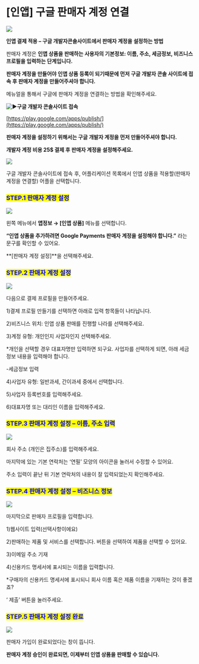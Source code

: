 # \[인앱] 구글 판매자 계정 연결

![](https://wp.swing2app.co.kr/wp-content/uploads/2018/10/%EA%B5%AC%EA%B8%80%EC%9D%B8%EC%95%B1%ED%8C%90%EB%A7%A4%EC%9E%90%EA%B3%84%EC%A0%951.png)

**인앱 결제 적용 – 구글 개발자콘솔사이트에서 판매자 계정을 설정하는 방법**

판매자 계정은 **인앱 상품을 판매하는 사용자의 기본정보: 이름, 주소, 세금정보, 비즈니스 프로필을 입력하는 단계입니다.**

**판매자 계정을 만들어야 인앱 상품 등록이 되기때문에 먼저 구글 개발자 콘솔 사이트에 접속 후 판매자 계정을 만들어주셔야 합니다.**

메뉴얼을 통해서 구글에 판매자 계정을 연결하는 방법을 확인해주세요.



<img src="https://s.w.org/images/core/emoji/11/svg/25b6.svg" alt="▶" data-size="line">**구글 개발자 콘솔사이트 접속**

[https://play.google.com/apps/publish/](https://play.google.com/apps/publish/)

**판매자 계정을 설정하기 위해서는 구글 개발자 계정을 먼저 만들어주셔야 합니다.**&#x20;

**개발자 계정 비용 25$ 결제 후 판매자 계정을 설정해주세요.**&#x20;

![](https://wp.swing2app.co.kr/wp-content/uploads/2018/10/%EA%B5%AC%EA%B8%80%EC%9D%B8%EC%95%B1%ED%8C%90%EB%A7%A4%EC%9E%90%EA%B3%84%EC%A0%952.png)

구글 개발자 콘솔사이트에 접속 후, 어플리케이션 목록에서 인앱 상품을 적용할(판매자 계정을 연결할) 어플을 선택합니다.



### <mark style="color:blue;">**STEP.1 판매자 계정 설정**</mark>

![](https://wp.swing2app.co.kr/wp-content/uploads/2018/10/%EA%B5%AC%EA%B8%80%EC%9D%B8%EC%95%B1%ED%8C%90%EB%A7%A4%EC%9E%90%EA%B3%84%EC%A0%953.png)

왼쪽 메뉴에서 **앱정보 → \[인앱 상품]** 메뉴를 선택합니다.

**“인앱 상품을 추가하려면 Google Payments 판매자 계정을 설정해야 합니다.”** 라는 문구를 확인할 수 있어요.

**\[판매자 계정 설정]**을 선택해주세요.



### <mark style="color:blue;">**STEP.2 판매자 계정 설정**</mark>

![](https://wp.swing2app.co.kr/wp-content/uploads/2018/10/%EA%B5%AC%EA%B8%80%EC%9D%B8%EC%95%B1%ED%8C%90%EB%A7%A4%EC%9E%90%EA%B3%84%EC%A0%954.png)

다음으로 결제 프로필을 만들어주세요.

1\)결제 프로필 만들기를 선택하면 아래로 입력 항목들이 나타납니다.

2\)비즈니스 위치: 인앱 상품 판매를 진행할 나라를 선택해주세요.

3\)계정 유형: 개인인지 사업자인지 선택해주세요.

\*개인을 선택할 경우 대표자명만 입력하면 되구요. 사업자를 선택하게 되면, 아래 세금 정보 내용을 입력해야 합니다.

\-세금정보 입력

4\)사업자 유형: 일반과세, 간이과세 중에서 선택합니다.

5\)사업자 등록번호를 입력해주세요.

6\)대표자명 또는 대리인 이름을 입력해주세요.



### <mark style="color:blue;">**STEP.3 판매자 계정 설정 – 이름, 주소 입력**</mark>

![](https://wp.swing2app.co.kr/wp-content/uploads/2018/10/%EA%B5%AC%EA%B8%80%EC%9D%B8%EC%95%B1%ED%8C%90%EB%A7%A4%EC%9E%90%EA%B3%84%EC%A0%957.png)

회사 주소 (개인은 집주소)를 입력해주세요.

마지막에 있는 기본 연락처는 ‘연필’ 모양의 아이콘을 눌러서 수정할 수 있어요.

주소 입력이 끝난 뒤 기본 연락처의 내용이 잘 입력되었는지 확인해주세요.



### <mark style="color:blue;">**STEP.4 판매자 계정 설정 – 비즈니스 정보**</mark>

![](https://wp.swing2app.co.kr/wp-content/uploads/2018/10/%EA%B5%AC%EA%B8%80%EC%9D%B8%EC%95%B1%ED%8C%90%EB%A7%A4%EC%9E%90%EA%B3%84%EC%A0%955.png)

마지막으로 판매자 프로필을 입력합니다.

1\)웹사이트 입력(선택사항이에요)

2\)판매하는 제품 및 서비스를 선택합니다. 버튼을 선택하여 제품을 선택할 수 있어요.

3\)이메일 주소 기재

4\)신용카드 명세서에 표시되는 이름을 입력합니다.

\*구매자의 신용카드 명세서에 표시되니 회사 이름 혹은 제품 이름을 기재하는 것이 좋겠죠?

‘ 제출’  버튼을 눌러주세요.



### <mark style="color:blue;">**STEP.5 판매자 계정 설정 완료**</mark>

![](https://wp.swing2app.co.kr/wp-content/uploads/2018/10/%EA%B5%AC%EA%B8%80%EC%9D%B8%EC%95%B1%ED%8C%90%EB%A7%A4%EC%9E%90%EA%B3%84%EC%A0%956.png)

판매자 가입이 완료되었다는 창이 뜹니다.

**판매자 계정 승인이 완료되면, 이제부터 인앱 상품을 판매할 수 있습니다.**
